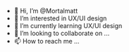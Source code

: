- 👋 Hi, I’m @Mortalmatt
- 👀 I’m interested in UX/UI design 
- 🌱 I’m currently learning UX/UI design
- 💞️ I’m looking to collaborate on ...
- 📫 How to reach me ...

<!---
Mortalmatt/Mortalmatt is a ✨ special ✨ repository because its `README.md` (this file) appears on your GitHub profile.
You can click the Preview link to take a look at your changes.
--->
